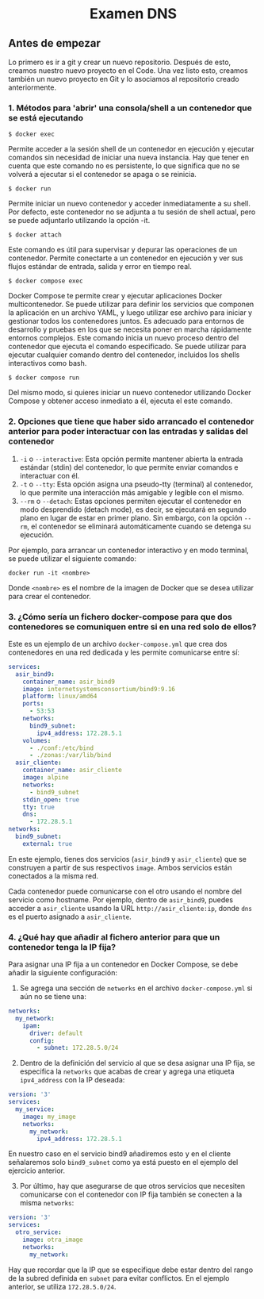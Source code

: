 
<h1 align="center"> Examen DNS </h1>

## Antes de empezar
Lo primero es ir a git y crear un nuevo repositorio. Después de esto, creamos nuestro nuevo proyecto en el Code. Una vez listo esto, creamos también un nuevo proyecto en Git y lo asociamos al repositorio creado anteriormente.

### 1. Métodos para 'abrir' una consola/shell a un contenedor que se está ejecutando

    $ docker exec

Permite acceder a la sesión shell de un contenedor en ejecución y ejecutar comandos sin necesidad de iniciar una nueva instancia. Hay que tener en cuenta que este comando no es persistente, lo que significa que no se volverá a ejecutar si el contenedor se apaga o se reinicia.

    $ docker run

Permite iniciar un nuevo contenedor y acceder inmediatamente a su shell. Por defecto, este contenedor no se adjunta a tu sesión de shell actual, pero se puede adjuntarlo utilizando la opción -it.

    $ docker attach

Este comando es útil para supervisar y depurar las operaciones de un contenedor. Permite conectarte a un contenedor en ejecución y ver sus flujos estándar de entrada, salida y error en tiempo real.

    $ docker compose exec

Docker Compose te permite crear y ejecutar aplicaciones Docker multicontenedor. Se puede utilizar para definir los servicios que componen la aplicación en un archivo YAML, y luego utilizar ese archivo para iniciar y gestionar todos los contenedores juntos. Es adecuado para entornos de desarrollo y pruebas en los que se necesita poner en marcha rápidamente entornos complejos. Este comando inicia un nuevo proceso dentro del contenedor que ejecuta el comando especificado. Se puede utilizar para ejecutar cualquier comando dentro del contenedor, incluidos los shells interactivos como bash.

    $ docker compose run

Del mismo modo, si quieres iniciar un nuevo contenedor utilizando Docker Compose y obtener acceso inmediato a él, ejecuta el este comando.

### 2. Opciones que tiene que haber sido arrancado el contenedor anterior para poder interactuar con las entradas y salidas del contenedor

1. `-i` o `--interactive`: Esta opción permite mantener abierta la entrada estándar (stdin) del contenedor, lo que permite enviar comandos e interactuar con él.
2. `-t` o `--tty`: Esta opción asigna una pseudo-tty (terminal) al contenedor, lo que permite una interacción más amigable y legible con el mismo.
3. `--rm` o `--detach`: Estas opciones permiten ejecutar el contenedor en modo desprendido (detach mode), es decir, se ejecutará en segundo plano en lugar de estar en primer plano. Sin embargo, con la opción `--rm`, el contenedor se eliminará automáticamente cuando se detenga su ejecución.

Por ejemplo, para arrancar un contenedor interactivo y en modo terminal, se puede utilizar el siguiente comando:

```
docker run -it <nombre>
```

Donde `<nombre>` es el nombre de la imagen de Docker que se desea utilizar para crear el contenedor.

### 3. ¿Cómo sería un fichero docker-compose para que dos contenedores se comuniquen entre si en una red solo de ellos?

Este es un ejemplo de un archivo `docker-compose.yml` que crea dos contenedores en una red dedicada y les permite comunicarse entre sí:

```yaml
services:
  asir_bind9:
    container_name: asir_bind9
    image: internetsystemsconsortium/bind9:9.16
    platform: linux/amd64
    ports:
      - 53:53
    networks:
      bind9_subnet:
        ipv4_address: 172.28.5.1
    volumes:
      - ./conf:/etc/bind
      - ./zonas:/var/lib/bind
  asir_cliente:
    container_name: asir_cliente
    image: alpine
    networks:
      - bind9_subnet
    stdin_open: true 
    tty: true 
    dns:
      - 172.28.5.1 
networks:
  bind9_subnet:
    external: true
```

En este ejemplo, tienes dos servicios (`asir_bind9` y `asir_cliente`) que se construyen a partir de sus respectivos `image`. Ambos servicios están conectados a la misma red.

Cada contenedor puede comunicarse con el otro usando el nombre del servicio como hostname. Por ejemplo, dentro de `asir_bind9`, puedes acceder a `asir_cliente` usando la URL `http://asir_cliente:ip`, donde `dns` es el puerto asignado a `asir_cliente`.

### 4. ¿Qué hay que añadir al fichero anterior para que un contenedor tenga la IP fija?

Para asignar una IP fija a un contenedor en Docker Compose, se debe añadir la siguiente configuración:

1. Se agrega una sección de `networks` en el archivo `docker-compose.yml` si aún no se tiene una:
```yaml
networks:
  my_network:
    ipam:
      driver: default
      config:
        - subnet: 172.28.5.0/24
```

2. Dentro de la definición del servicio al que se desa asignar una IP fija, se especifica la `networks` que acabas de crear y agrega una etiqueta `ipv4_address` con la IP deseada:
```yaml
version: '3'
services:
  my_service:
    image: my_image
    networks:
      my_network:
        ipv4_address: 172.28.5.1
```
En nuestro caso en el servicio bind9 añadiremos esto y en el cliente señalaremos solo `bind9_subnet` como ya está puesto en el ejemplo del ejercicio anterior.

3. Por último, hay que asegurarse de que otros servicios que necesiten comunicarse con el contenedor con IP fija también se conecten a la misma `networks`:
```yaml
version: '3'
services:
  otro_service:
    image: otra_image
    networks:
      my_network:
```

Hay que recordar que la IP que se especifique debe estar dentro del rango de la subred definida en `subnet` para evitar conflictos. En el ejemplo anterior, se utiliza `172.28.5.0/24`. 


